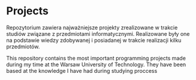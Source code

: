 # Projects

Repozytorium zawiera najważniejsze projekty zrealizowane w trakcie studiów związane z przedmiotami informatycznymi. Realizowane były one na podstawie wiedzy zdobywanej i posiadanej w trakcie realizacji kilku przedmiotów. 

This repository contains the most important programming projects made during my time at the Warsaw University of Technology. They have been based at the knowledge I have had during studying proccess
